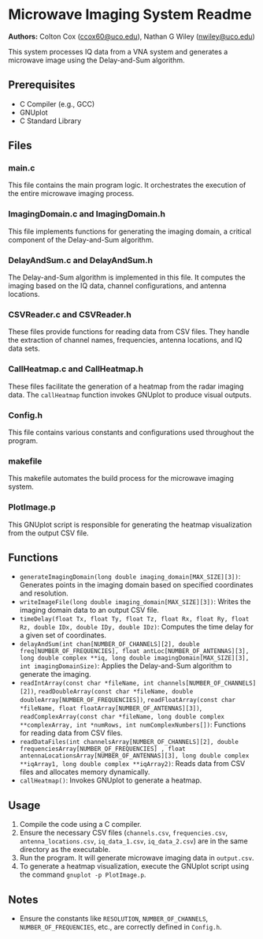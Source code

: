 Microwave Imaging System Readme
===============================

**Authors:** Colton Cox (<ccox60@uco.edu>), Nathan G Wiley (<nwiley@uco.edu>)

This system processes IQ data from a VNA system and generates a microwave image using the Delay-and-Sum algorithm.

## Prerequisites
- C Compiler (e.g., GCC)
- GNUplot
- C Standard Library

## Files
### main.c
This file contains the main program logic. It orchestrates the execution of the entire microwave imaging process.

### ImagingDomain.c and ImagingDomain.h
This file implements functions for generating the imaging domain, a critical component of the Delay-and-Sum algorithm.

### DelayAndSum.c and DelayAndSum.h
The Delay-and-Sum algorithm is implemented in this file. It computes the imaging based on the IQ data, channel configurations, and antenna locations.

### CSVReader.c and CSVReader.h
These files provide functions for reading data from CSV files. They handle the extraction of channel names, frequencies, antenna locations, and IQ data sets.

### CallHeatmap.c and CallHeatmap.h
These files facilitate the generation of a heatmap from the radar imaging data. The `callHeatmap` function invokes GNUplot to produce visual outputs.

### Config.h
This file contains various constants and configurations used throughout the program.

### makefile
This makefile automates the build process for the microwave imaging system.

### PlotImage.p
This GNUplot script is responsible for generating the heatmap visualization from the output CSV file.

## Functions
- `generateImagingDomain(long double imaging_domain[MAX_SIZE][3])`: Generates points in the imaging domain based on specified coordinates and resolution.
- `writeImageFile(long double imaging_domain[MAX_SIZE][3])`: Writes the imaging domain data to an output CSV file.
- `timeDelay(float Tx, float Ty, float Tz, float Rx, float Ry, float Rz, double IDx, double IDy, double IDz)`: Computes the time delay for a given set of coordinates.
- `delayAndSum(int chan[NUMBER_OF_CHANNELS][2], double freq[NUMBER_OF_FREQUENCIES], float antLoc[NUMBER_OF_ANTENNAS][3], long double complex **iq, long double imagingDomain[MAX_SIZE][3], int imagingDomainSize)`: Applies the Delay-and-Sum algorithm to generate the imaging.
- `readIntArray(const char *fileName, int channels[NUMBER_OF_CHANNELS][2])`, `readDoubleArray(const char *fileName, double doubleArray[NUMBER_OF_FREQUENCIES])`, `readFloatArray(const char *fileName, float floatArray[NUMBER_OF_ANTENNAS][3])`, `readComplexArray(const char *fileName, long double complex **complexArray, int *numRows, int numComplexNumbers[])`: Functions for reading data from CSV files.
- `readDataFiles(int channelsArray[NUMBER_OF_CHANNELS][2], double frequenciesArray[NUMBER_OF_FREQUENCIES] , float antennaLocationsArray[NUMBER_OF_ANTENNAS][3], long double complex **iqArray1, long double complex **iqArray2)`: Reads data from CSV files and allocates memory dynamically.
- `callHeatmap()`: Invokes GNUplot to generate a heatmap.

## Usage
1. Compile the code using a C compiler.
2. Ensure the necessary CSV files (`channels.csv`, `frequencies.csv`, `antenna_locations.csv`, `iq_data_1.csv`, `iq_data_2.csv`) are in the same directory as the executable.
3. Run the program. It will generate microwave imaging data in `output.csv`.
4. To generate a heatmap visualization, execute the GNUplot script using the command `gnuplot -p PlotImage.p`.

## Notes
- Ensure the constants like `RESOLUTION`, `NUMBER_OF_CHANNELS`, `NUMBER_OF_FREQUENCIES`, etc., are correctly defined in `Config.h`.